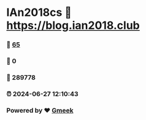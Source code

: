 # IAn2018cs :link: https://blog.ian2018.club 
### :page_facing_up: [65](https://blog.ian2018.club/tag.html) 
### :speech_balloon: 0 
### :hibiscus: 289778 
### :alarm_clock: 2024-06-27 12:10:43 
### Powered by :heart: [Gmeek](https://github.com/Meekdai/Gmeek)
